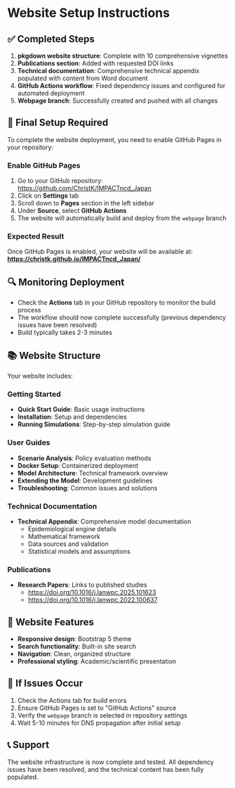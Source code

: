# Website Setup Instructions

## ✅ Completed Steps

1. **pkgdown website structure**: Complete with 10 comprehensive vignettes
2. **Publications section**: Added with requested DOI links
3. **Technical documentation**: Comprehensive technical appendix populated with content from Word document
4. **GitHub Actions workflow**: Fixed dependency issues and configured for automated deployment
5. **Webpage branch**: Successfully created and pushed with all changes

## 🔧 Final Setup Required

To complete the website deployment, you need to enable GitHub Pages in your repository:

### Enable GitHub Pages

1. Go to your GitHub repository: https://github.com/ChristK/IMPACTncd_Japan
2. Click on **Settings** tab
3. Scroll down to **Pages** section in the left sidebar
4. Under **Source**, select **GitHub Actions**
5. The website will automatically build and deploy from the `webpage` branch

### Expected Result

Once GitHub Pages is enabled, your website will be available at:
**https://christk.github.io/IMPACTncd_Japan/**

## 🔍 Monitoring Deployment

- Check the **Actions** tab in your GitHub repository to monitor the build process
- The workflow should now complete successfully (previous dependency issues have been resolved)
- Build typically takes 2-3 minutes

## 📚 Website Structure

Your website includes:

### Getting Started
- **Quick Start Guide**: Basic usage instructions
- **Installation**: Setup and dependencies
- **Running Simulations**: Step-by-step simulation guide

### User Guides  
- **Scenario Analysis**: Policy evaluation methods
- **Docker Setup**: Containerized deployment
- **Model Architecture**: Technical framework overview
- **Extending the Model**: Development guidelines
- **Troubleshooting**: Common issues and solutions

### Technical Documentation
- **Technical Appendix**: Comprehensive model documentation
  - Epidemiological engine details
  - Mathematical framework
  - Data sources and validation
  - Statistical models and assumptions

### Publications
- **Research Papers**: Links to published studies
  - https://doi.org/10.1016/j.lanwpc.2025.101623
  - https://doi.org/10.1016/j.lanwpc.2022.100637

## 🎨 Website Features

- **Responsive design**: Bootstrap 5 theme
- **Search functionality**: Built-in site search
- **Navigation**: Clean, organized structure
- **Professional styling**: Academic/scientific presentation

## 🐛 If Issues Occur

1. Check the Actions tab for build errors
2. Ensure GitHub Pages is set to "GitHub Actions" source
3. Verify the `webpage` branch is selected in repository settings
4. Wait 5-10 minutes for DNS propagation after initial setup

## 📞 Support

The website infrastructure is now complete and tested. All dependency issues have been resolved, and the technical content has been fully populated.
